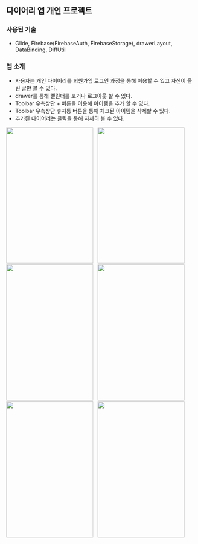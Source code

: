 ## 다이어리 앱 개인 프로젝트

### 사용된 기술
- Glide, Firebase(FirebaseAuth, FirebaseStorage), drawerLayout, DataBinding, DiffUtil
### 앱 소개
- 사용자는 개인 다이어리를 회원가입 로그인 과정을 통해 이용할 수 있고 자신이 올린 글만 볼 수 있다.
- drawer를 통해 캘린더를 보거나 로그아웃 할 수 있다.
- Toolbar 우측상단 + 버튼을 이용해 아이템을 추가 할 수 있다.
- Toolbar 우측상단 휴지통 버튼을 통해 체크된 아이템을 삭제할 수 있다.
- 추가된 다이어리는 클릭을 통해 자세히 볼 수 있다. 

<div style="margin:0 auto;">
<img src="https://user-images.githubusercontent.com/84216838/213846123-66686e09-be15-4a9e-8b91-e910a38830ba.png" width = 230 height = 360>
&nbsp;  
<img src="https://user-images.githubusercontent.com/84216838/213846131-d6d186e7-52c8-4653-bbfa-433b2b7c565e.png" width = 230 height = 360>
&nbsp;  
<img src="https://user-images.githubusercontent.com/84216838/213846007-6d2723e1-d2f9-482d-be65-f29df1185a9f.png" width = 230 height = 360>
&nbsp;  
<img src="https://user-images.githubusercontent.com/84216838/213846040-baaaad00-c7d6-4235-835e-634e6ecbe135.png" width = 230 height = 360>
&nbsp;  
<img src="https://user-images.githubusercontent.com/84216838/213846115-ae28a63d-58e5-4187-a9e7-0e756a77e929.png" width = 230 height = 360>
&nbsp;  
<img src="https://user-images.githubusercontent.com/84216838/213846188-8b25be10-c843-450d-a968-9cff42d7d947.png" width = 230 height = 360>
&nbsp;  


</div>



